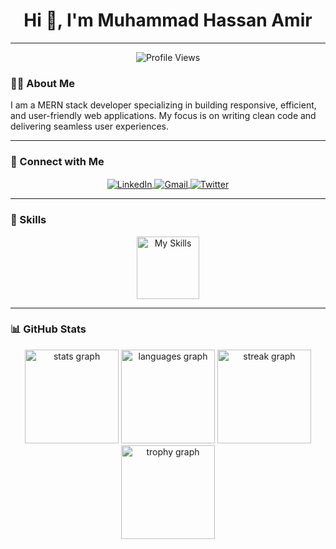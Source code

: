 <h1 align="center">Hi 👋, I'm Muhammad Hassan Amir</h1>

---

<p align="center">
	<img src="https://komarev.com/ghpvc/?username=hassanamir05&label=Profile%20views&color=0e75b6&style=flat" alt="Profile Views" />
</p>

### 💁‍♂️ About Me
<p>I am a MERN stack developer specializing in building responsive, efficient, and user-friendly web applications. My focus is on writing clean code and delivering seamless user experiences.</p>

---

### 📱 Connect with Me
<p align="center ">
	<a href="https://www.linkedin.com/in/muhammadhassanamir/" target="_blank">
		<img align="center" src="https://skillicons.dev/icons?i=linkedin" alt="LinkedIn">
	</a>
 	<a href="mailto:hassanamir0506@gmail.com" target="_blank">
		<img align="center" src="https://skillicons.dev/icons?i=gmail" alt="Gmail">
	</a>
	<a href="https://x.com/Hassanamir0506" target="_blank">
		<img align="center" src="https://skillicons.dev/icons?i=twitter" alt="Twitter">
	</a>
</p>

---

### 🚀 Skills
<div align="center">
<img 
  align="center" 
  height="100" 
  src="https://skillicons.dev/icons?i=nextjs,react,nodejs,express,mongodb,typescript,javascript,redux,firebase,supabase,tailwindcss,materialui,html,css,python,bootstrap,cpp" 
  alt="My Skills"
/>

</div>

---

### 📊 GitHub Stats

<div align="center">
  <img src="https://github-readme-stats.vercel.app/api?username=hassanamir05&hide_title=false&hide_rank=false&show_icons=true&include_all_commits=true&count_private=true&disable_animations=false&theme=dark&locale=en&hide_border=false&order=1" height="150" alt="stats graph"  />
  <img src="https://github-readme-stats.vercel.app/api/top-langs?username=hassanamir05&locale=en&hide_title=false&layout=compact&card_width=320&langs_count=5&theme=dark&hide_border=false&order=2" height="150" alt="languages graph"  />
  <img src="https://streak-stats.demolab.com?user=hassanamir05&locale=en&mode=daily&theme=dark&hide_border=false&border_radius=5&order=3" height="150" alt="streak graph"  />
  <img src="https://github-profile-trophy.vercel.app?username=hassanamir05&theme=darkhub&column=-1&row=1&margin-w=8&margin-h=8&no-bg=false&no-frame=false&order=4" height="150" alt="trophy graph"  />
  <img src="https://github-readme-activity-graph


###

---

Feel free to explore my repositories and reach out for collaboration or project inquiries! 🌟
